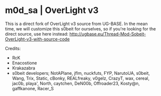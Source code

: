 # m0d_sa | OverLight v3

This is a direct fork of OverLight v3 source from UG-BASE. In the mean time, we will customize this s0beit for ourselves, so if you're looking for the direct source, use here instead: http://ugbase.eu/Thread-Mod-Sobeit-OverLight-v3-with-source-code

Credits:
- RcK
- Enacostione
- Krakazabra
- s0beit developers; NotAPlane, jflm, nuckfuts, FYP, NarutoUA, s0beit, Wang, Trix, Static, cBonky, REALfreaky, v0gelz, CrazyT, wax, cereal, jac0b, playa', North, caytchen, DeN00b, Offroader23, Kosty@n, gaffkanone, Racer_S
